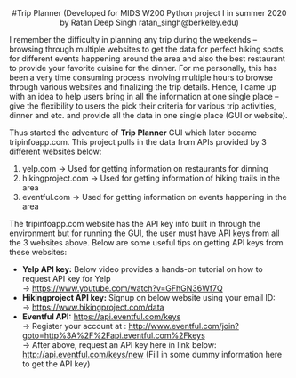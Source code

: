 <div align="center">#Trip Planner
(Developed for MIDS W200 Python project I in summer 2020 by Ratan Deep Singh ratan_singh@berkeley.edu)</div>

I remember the difficulty in planning any trip during the weekends – browsing through multiple websites to get the data for perfect hiking spots, for different events happening around the area and also the best restaurant to provide your favorite cuisine for the dinner. For me personally, this has been a very time consuming process involving multiple hours to browse through various websites and finalizing the trip details. Hence, I came up with an idea to help users bring in all the information at one single place – give the flexibility to users the pick their criteria for various trip activities, dinner and etc. and provide all the data in one single place (GUI or website).

Thus started the adventure of **Trip Planner** GUI which later became tripinfoapp.com. This project pulls in the data from APIs provided by 3 different websites below:

1) yelp.com -> Used for getting information on restaurants for dinning
2) hikingproject.com -> Used for getting information of hiking trails in the area
3) eventful.com -> Used for getting information on events happening in the area

The tripinfoapp.com website has the API key info built in through the environment but for running the GUI, the user must have API keys from all the 3 websites above. Below are some useful tips on getting API keys from these websites: 

  - **Yelp API key:** Below video provides a hands-on tutorial on how to request API key for Yelp\
     -> https://www.youtube.com/watch?v=GFhGN36Wf7Q
  - **Hikingproject API key:** Signup on below website using your email ID:\
     -> https://www.hikingproject.com/data
  - **Eventful API:** https://api.eventful.com/keys  
     -> Register your account at : http://www.eventful.com/join?goto=http%3A%2F%2Fapi.eventful.com%2Fkeys  
     -> After above, request an API key here in link below: http://api.eventful.com/keys/new (Fill in some dummy information here to get the API key)


